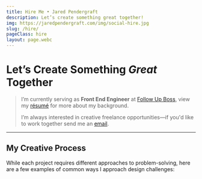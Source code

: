 ```yaml
---
title: Hire Me • Jared Pendergraft
description: Let’s create something great together!
img: https://jaredpendergraft.com/img/social-hire.jpg
slug: /hire/
pageClass: hire
layout: page.webc
---
```


# Let’s Create Something _Great_ Together

> I’m currently serving as **Front End Engineer** at [Follow Up Boss](https://followupboss.com/), view my [résumé](/hire/me/) for more about my background.
>
> I’m always interested in creative freelance opportunities—if you'd like to work together send me an [email](mailto:hello@jaredpendergraft.com).

---

## My Creative Process

While each project requires different approaches to problem-solving, here are a few examples of common ways I approach design challenges:

<grid webc:nokeep>
  <processes :processes="this.processes" webc:nokeep></processes>
</grid>
